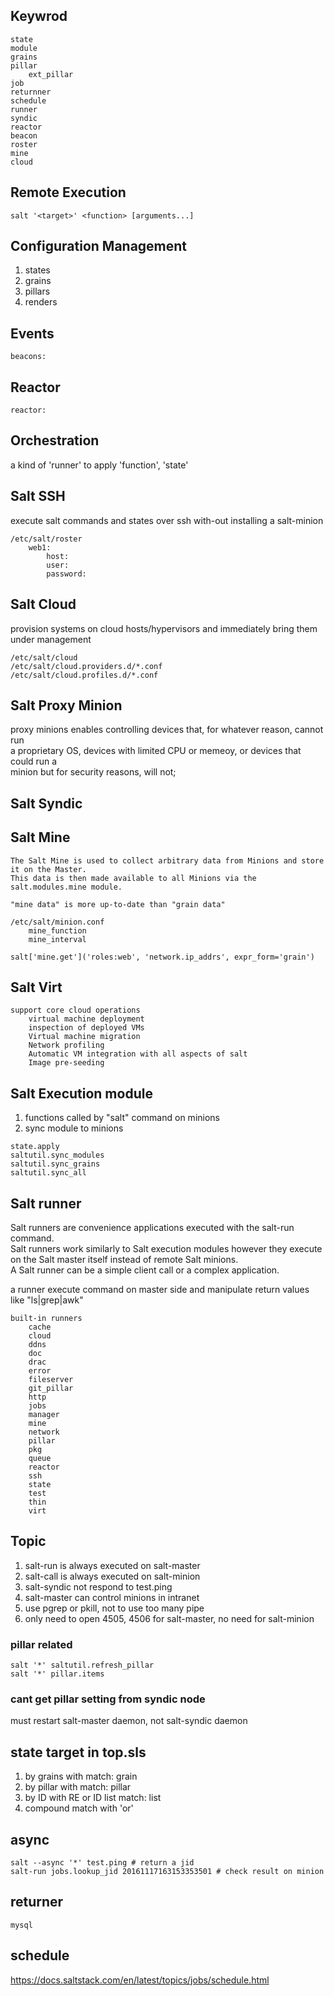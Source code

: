 ## Keywrod
```
state
module
grains
pillar
    ext_pillar
job
returnner
schedule
runner
syndic
reactor
beacon
roster
mine
cloud
```
## Remote Execution
```
salt '<target>' <function> [arguments...]
```
## Configuration Management
1. states
2. grains
3. pillars
4. renders

## Events
```
beacons: 
```
## Reactor
```
reactor:
```
## Orchestration
a kind of 'runner' to  apply 'function', 'state'

## Salt SSH
execute salt commands and states over ssh with-out installing a salt-minion 
   
```
/etc/salt/roster
    web1:
        host:
        user:
        password:
```
## Salt Cloud
provision systems on cloud hosts/hypervisors and immediately bring them under management    

```
/etc/salt/cloud
/etc/salt/cloud.providers.d/*.conf
/etc/salt/cloud.profiles.d/*.conf
```

## Salt Proxy Minion
proxy minions enables controlling devices that, for whatever reason, cannot run  
a proprietary OS, devices with limited CPU or memeoy, or devices that could run a  
minion but for security reasons, will not;   

## Salt Syndic
## Salt Mine
```
The Salt Mine is used to collect arbitrary data from Minions and store it on the Master. 
This data is then made available to all Minions via the salt.modules.mine module.

"mine data" is more up-to-date than "grain data"

/etc/salt/minion.conf
    mine_function
    mine_interval

salt['mine.get']('roles:web', 'network.ip_addrs', expr_form='grain') 
```
## Salt Virt
```
support core cloud operations
    virtual machine deployment
    inspection of deployed VMs
    Virtual machine migration
    Network profiling
    Automatic VM integration with all aspects of salt
    Image pre-seeding
```
## Salt Execution module
1. functions called by "salt" command on minions
2. sync module to minions
```
state.apply
saltutil.sync_modules
saltutil.sync_grains
saltutil.sync_all
```

## Salt runner
Salt runners are convenience applications executed with the salt-run command.  
Salt runners work similarly to Salt execution modules however they execute on the Salt master itself instead of remote Salt minions.  
A Salt runner can be a simple client call or a complex application.    

a runner execute command on master side and manipulate return values like "ls|grep|awk"
```
built-in runners  
    cache
    cloud
    ddns
    doc
    drac
    error
    fileserver
    git_pillar
    http
    jobs
    manager
    mine
    network
    pillar
    pkg
    queue
    reactor
    ssh
    state
    test
    thin
    virt
```

## Topic
1. salt-run is always executed on salt-master
2. salt-call is always executed on salt-minion  
3. salt-syndic not respond to test.ping  
4. salt-master can control minions in intranet  
5. use pgrep or pkill, not to use too many pipe  
6. only need to open 4505, 4506 for salt-master, no need for salt-minion



### pillar related
```
salt '*' saltutil.refresh_pillar 
salt '*' pillar.items
```

### cant get pillar setting from syndic node
must restart salt-master daemon, not salt-syndic daemon

## state target in top.sls
1. by grains with match: grain 
2. by pillar with match: pillar
3. by ID with RE or ID list  match: list
4. compound match  with 'or'

## async 
```
salt --async '*' test.ping # return a jid
salt-run jobs.lookup_jid 20161117163153353501 # check result on minion 
```

## returner
```
mysql
```

## schedule
https://docs.saltstack.com/en/latest/topics/jobs/schedule.html
